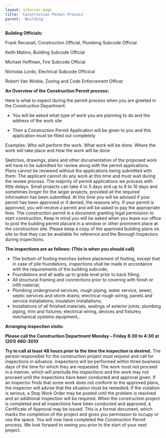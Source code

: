 ```yaml
---
layout: interior-page
title: 'Construction Permit Process'
parent: 'Building'
---
```



**Building Officials:**

Frank Recanati, Construction Official, Plumbing Subcode Official

Keith Matino, Building Subcode Official

Michael Hoffman, Fire Subcode Official

Nicholas Lordo, Electrical Subcode Officical

Robert Van Winkle, Zoning and Code Enforcement Officer



**An Overview of the Construction Permit process:**

Here is what to expect during the permit process when you are greeted in the Construction Department: 

* You will be asked what type of work you are planning to do and the address of the work site 

* Then a Construction Permit Application will be given to you and this application must be filled out completely

Examples: Who will perform the work. What work will be done. Where the work will take place and How the work will be done

Sketches, drawings, plans and other documentation of the proposed work will have to be submitted for review along with the permit applications. Plans cannot be reviewed without the applications being submitted with them. The applicant cannot do any work at this time and must wait during the review process. The majority of permit applications we process with little delays. Small projects can take 4 to 5 days and up to 8 to 10 days and sometimes longer for the larger projects, provided all the required information has been submitted. At this time you will be advised if your permit has been approved or if denied, the reasons why. If your permit is approved, you will receive a permit and will be asked to pay the appropriate fees. The construction permit is a document granting legal permission to start construction. Keep in mind you will be asked when you leave our office to post the building permit placard in a window or other prominent place at the construction site. Please keep a copy of the approved building plans on site so that they can be available for reference and the Borough Inspectors during inspections. 

**The inspections are as follows: (This is when you should call)**

* The bottom of footing trenches before placement of footing, except that in case of pile foundations, inspections shall be made in accordance with the requirements of the building subcode;
* Foundations and all walls up to grade level prior to back filling;
* All structural framing and connections prior to covering with finish or infill material;
* Plumbing underground services, rough piping, water service, sewer, septic services and storm drains; electrical rough wiring, panels and service installations; insulation installations;
* Installations of all finished materials, sealings of exterior joints; plumbing piping, trim and fixtures; electrical wiring, devices and fixtures; mechanical systems equipment;.

**Arranging inspection visits:**

**Please call the Construction Department Monday – Friday 8:30 to 4:30 at (201) 460-3010**

**Try to call at least 48 hours prior to the time the inspection is desired.**
The person responsible for the construction project must request and call for inspections in advance. Inspections will be performed within three business days of the time for which they are requested. The work must not proceed in a manner, which will preclude the inspections and the work may not proceed until the inspections have been conducted and approval given. If an inspector finds that some work does not conform to the approved plans, the inspector will advise that the situation must be remedied. If the violation is serious, a Stop Work Order may be posted until the problem is resolved and an additional inspection will be required. When the construction project is completed and all inspections have been conducted and approved, a Certificate of Approval may be issued. This is a formal document, which marks the completion of the project and gives you permission to occupy or use the space. You will now have completed the Construction Permit process. We look forward to seeing you prior to the start of your next project.




